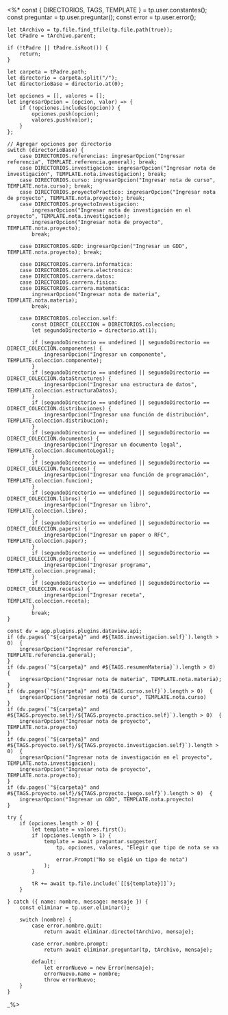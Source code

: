 <%*
    const { DIRECTORIOS, TAGS, TEMPLATE } = tp.user.constantes();
    const preguntar = tp.user.preguntar();
    const error = tp.user.error();
    
    let tArchivo = tp.file.find_tfile(tp.file.path(true));
    let tPadre = tArchivo.parent;

	if (!tPadre || tPadre.isRoot()) {
		return;
	}

    let carpeta = tPadre.path;
    let directorio = carpeta.split("/");
    let directorioBase = directorio.at(0);

    let opciones = [], valores = [];
    let ingresarOpcion = (opcion, valor) => {
        if (!opciones.includes(opcion)) {
            opciones.push(opcion);
            valores.push(valor);
        }
    };

    // Agregar opciones por directorio
    switch (directorioBase) {
        case DIRECTORIOS.referencias: ingresarOpcion("Ingresar referencia", TEMPLATE.referencia.general); break;
        case DIRECTORIOS.investigacion: ingresarOpcion("Ingresar nota de investigación", TEMPLATE.nota.investigacion); break;
        case DIRECTORIOS.curso: ingresarOpcion("Ingresar nota de curso", TEMPLATE.nota.curso); break;
        case DIRECTORIOS.proyectoPractico: ingresarOpcion("Ingresar nota de proyecto", TEMPLATE.nota.proyecto); break;
        case DIRECTORIOS.proyectoInvestigacion: 
            ingresarOpcion("Ingresar nota de investigación en el proyecto", TEMPLATE.nota.investigacion);
            ingresarOpcion("Ingresar nota de proyecto", TEMPLATE.nota.proyecto);
            break;

        case DIRECTORIOS.GDD: ingresarOpcion("Ingresar un GDD", TEMPLATE.nota.proyecto); break;

        case DIRECTORIOS.carrera.informatica: 
        case DIRECTORIOS.carrera.electronica: 
        case DIRECTORIOS.carrera.datos: 
        case DIRECTORIOS.carrera.fisica: 
        case DIRECTORIOS.carrera.matematica: 
            ingresarOpcion("Ingresar nota de materia", TEMPLATE.nota.materia);
            break;

        case DIRECTORIOS.coleccion.self: 
            const DIRECT_COLECCION = DIRECTORIOS.coleccion;
            let segundoDirectorio = directorio.at(1);

            if (segundoDirectorio == undefined || segundoDirectorio == DIRECT_COLECCION.componentes) {
                ingresarOpcion("Ingresar un componente", TEMPLATE.coleccion.componente);
            }
            if (segundoDirectorio == undefined || segundoDirectorio == DIRECT_COLECCION.dataStructures) {
                ingresarOpcion("Ingresar una estructura de datos", TEMPLATE.coleccion.estructuraDatos);
            }
            if (segundoDirectorio == undefined || segundoDirectorio == DIRECT_COLECCION.distribuciones) {
                ingresarOpcion("Ingresar una función de distribución", TEMPLATE.coleccion.distribucion);
            }
            if (segundoDirectorio == undefined || segundoDirectorio == DIRECT_COLECCION.documentos) {
                ingresarOpcion("Ingresar un documento legal", TEMPLATE.coleccion.documentoLegal);
            }
            if (segundoDirectorio == undefined || segundoDirectorio == DIRECT_COLECCION.funciones) {
                ingresarOpcion("Ingresar una función de programación", TEMPLATE.coleccion.funcion);
            }
            if (segundoDirectorio == undefined || segundoDirectorio == DIRECT_COLECCION.libros) {
                ingresarOpcion("Ingresar un libro", TEMPLATE.coleccion.libro);
            }
            if (segundoDirectorio == undefined || segundoDirectorio == DIRECT_COLECCION.papers) {
                ingresarOpcion("Ingresar un paper o RFC", TEMPLATE.coleccion.paper);
            }
            if (segundoDirectorio == undefined || segundoDirectorio == DIRECT_COLECCION.programas) {
                ingresarOpcion("Ingresar programa", TEMPLATE.coleccion.programa);
            }
            if (segundoDirectorio == undefined || segundoDirectorio == DIRECT_COLECCION.recetas) {
                ingresarOpcion("Ingresar receta", TEMPLATE.coleccion.receta);
            }
            break;
    }

    const dv = app.plugins.plugins.dataview.api;
    if (dv.pages(`"${carpeta}" and #${TAGS.investigacion.self}`).length > 0)  {
        ingresarOpcion("Ingresar referencia", TEMPLATE.referencia.general);
    }
    if (dv.pages(`"${carpeta}" and #${TAGS.resumenMateria}`).length > 0)  {
        ingresarOpcion("Ingresar nota de materia", TEMPLATE.nota.materia);
    }
    if (dv.pages(`"${carpeta}" and #${TAGS.curso.self}`).length > 0)  {
        ingresarOpcion("Ingresar nota de curso", TEMPLATE.nota.curso)
    }
    if (dv.pages(`"${carpeta}" and #${TAGS.proyecto.self}/${TAGS.proyecto.practico.self}`).length > 0)  {
        ingresarOpcion("Ingresar nota de proyecto", TEMPLATE.nota.proyecto)
    }
    if (dv.pages(`"${carpeta}" and #${TAGS.proyecto.self}/${TAGS.proyecto.investigacion.self}`).length > 0)  {
        ingresarOpcion("Ingresar nota de investigación en el proyecto", TEMPLATE.nota.investigacion);
        ingresarOpcion("Ingresar nota de proyecto", TEMPLATE.nota.proyecto);
    }
    if (dv.pages(`"${carpeta}" and #${TAGS.proyecto.self}/${TAGS.proyecto.juego.self}`).length > 0)  {
        ingresarOpcion("Ingresar un GDD", TEMPLATE.nota.proyecto)
    }

    try {
        if (opciones.length > 0) {
            let template = valores.first();
            if (opciones.length > 1) {
                template = await preguntar.suggester(
                    tp, opciones, valores, "Elegir que tipo de nota se va a usar",
                    error.Prompt("No se elgió un tipo de nota")
                );
            }

            tR += await tp.file.include(`[[${template}]]`);
        }

    } catch ({ name: nombre, message: mensaje }) {
        const eliminar = tp.user.eliminar();

        switch (nombre) {
            case error.nombre.quit:
                return await eliminar.directo(tArchivo, mensaje);

            case error.nombre.prompt:
                return await eliminar.preguntar(tp, tArchivo, mensaje);

            default:
                let errorNuevo = new Error(mensaje);
                errorNuevo.name = nombre;
                throw errorNuevo;
        }
    }
_%>